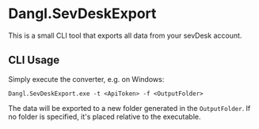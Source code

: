 # Dangl.SevDeskExport

This is a small CLI tool that exports all data from your sevDesk account.

## CLI Usage

Simply execute the converter, e.g. on Windows:

    Dangl.SevDeskExport.exe -t <ApiToken> -f <OutputFolder>

The data will be exported to a new folder generated in the `OutputFolder`. If no folder is specified, it's placed relative to the executable.
